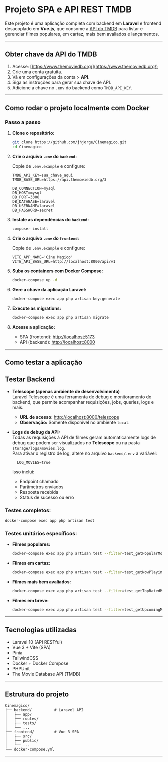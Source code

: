 # Projeto SPA e API REST TMDB

Este projeto é uma aplicação completa com backend em **Laravel** e frontend desacoplado em **Vue.js**, que consome a [API do TMDB](https://www.themoviedb.org/) para listar e gerenciar filmes populares, em cartaz, mais bem avaliados e lançamentos.

---

## Obter chave da API do TMDB

1. Acesse: [https://www.themoviedb.org/](https://www.themoviedb.org/)
2. Crie uma conta gratuita.
3. Vá em configurações da conta > **API**.
4. Siga as instruções para gerar sua chave de API.
5. Adicione a chave no `.env` do backend como `TMDB_API_KEY`.

---

## Como rodar o projeto localmente com Docker

### Passo a passo

1. **Clone o repositório:**

   ```bash
   git clone https://github.com/jhjorge/Cinemagico.git
   cd Cinemagico
   ```

2. **Crie o arquivo `.env` do `backend`:**

   Copie de `.env.example` e configure:

   ```env
   TMDB_API_KEY=sua_chave_aqui
   TMDB_BASE_URL=https://api.themoviedb.org/3

   DB_CONNECTION=mysql
   DB_HOST=mysql
   DB_PORT=3306
   DB_DATABASE=laravel
   DB_USERNAME=laravel
   DB_PASSWORD=secret
   ```

3. **Instale as dependências do `backend`:**

   ```bash
   composer install
   ```

4. **Crie o arquivo `.env` do `frontend`:**

   Copie de `.env.example` e configure:

   ```env
   VITE_APP_NAME='Cine Magico'
   VITE_API_BASE_URL=http://localhost:8000/api/v1
   ```

5. **Suba os containers com Docker Compose:**

   ```bash
   docker-compose up -d
   ```

6. **Gere a chave da aplicação Laravel:**

   ```bash
   docker-compose exec app php artisan key:generate
   ```

7. **Execute as migrations:**

   ```bash
   docker-compose exec app php artisan migrate
   ```

8. **Acesse a aplicação:**

   - SPA (frontend): [http://localhost:5173](http://localhost:5173)
   - API (backend): [http://localhost:8000](http://localhost:8000)

---

## Como testar a aplicação

## Testar Backend

- **Telescope (apenas ambiente de desenvolvimento)**  
  Laravel Telescope é uma ferramenta de debug e monitoramento do backend, que permite acompanhar requisições, jobs, queries, logs e mais.  
  - **URL de acesso:** [http://localhost:8000/telescope](http://localhost:8000/telescope)  
  - **Observação:** Somente disponível no ambiente `local`. 

- **Logs de debug da API:**  
  Todas as requisições à API de filmes geram automaticamente logs de debug que podem ser visualizados no **Telescope** ou na pasta `storage/logs/movies.log`.  
  Para ativar o registro de log, altere no arquivo `backend/.env` a variável:  

  ```
    LOG_MOVIES=true
  ```
    Isso inclui:
    - Endpoint chamado
    - Parâmetros enviados
    - Resposta recebida
    - Status de sucesso ou erro
### Testes completos:

```bash
docker-compose exec app php artisan test
```

### Testes unitários específicos:

- **Filmes populares:**

  ```bash
  docker-compose exec app php artisan test --filter=test_getPopularMovies
  ```

- **Filmes em cartaz:**

  ```bash
  docker-compose exec app php artisan test --filter=test_getNowPlayingMovies
  ```

- **Filmes mais bem avaliados:**

  ```bash
  docker-compose exec app php artisan test --filter=test_getTopRatedMovies
  ```

- **Filmes em breve:**

  ```bash
  docker-compose exec app php artisan test --filter=test_getUpcomingMovies
  ```

---

## Tecnologias utilizadas

- Laravel 10 (API RESTful)
- Vue 3 + Vite (SPA)
- Pinia
- TailwindCSS
- Docker + Docker Compose
- PHPUnit
- The Movie Database API (TMDB)

---

##  Estrutura do projeto

```
Cinemagico/
├── backend/          # Laravel API
│   ├── app/
│   ├── routes/
│   ├── tests/
│   └── ...
├── frontend/         # Vue 3 SPA
│   ├── src/
│   ├── public/
│   └── ...
└── docker-compose.yml
```

---

